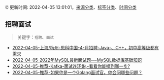 :alarm_clock: 更新时间: 2022-04-05 13:01:01。[来源分类](../README.md)、[标签分类](../TAGS.md)、[时间分类](../TIMELINE.md)

## 招聘面试


> 关键字：`招聘`、`面试`



- [2022-04-05-上海/杭州-思科中国-4-月招聘-Java-、C++，初中高等级都有需求](https://www.v2ex.com/t/845058) 
- [2022-04-05-2022年MySQL最新面试题---MySQL数据库基础知识](https://toutiao.io/k/to1dvco) 
- [2022-04-05-推荐-Kafka-面试连环炮,-看看你能撑到哪一步?](https://toutiao.io/k/z30ehzv) 
- [2022-04-05-推荐-如果你是一个Golang面试官，你会问哪些问题？](https://toutiao.io/k/yvw61mc) 